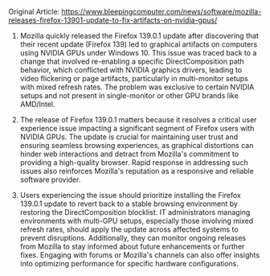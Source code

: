 Original Article: https://www.bleepingcomputer.com/news/software/mozilla-releases-firefox-13901-update-to-fix-artifacts-on-nvidia-gpus/

1) Mozilla quickly released the Firefox 139.0.1 update after discovering that their recent update (Firefox 139) led to graphical artifacts on computers using NVIDIA GPUs under Windows 10. This issue was traced back to a change that involved re-enabling a specific DirectComposition path behavior, which conflicted with NVIDIA graphics drivers, leading to video flickering or page artifacts, particularly in multi-monitor setups with mixed refresh rates. The problem was exclusive to certain NVIDIA setups and not present in single-monitor or other GPU brands like AMD/Intel.

2) The release of Firefox 139.0.1 matters because it resolves a critical user experience issue impacting a significant segment of Firefox users with NVIDIA GPUs. The update is crucial for maintaining user trust and ensuring seamless browsing experiences, as graphical distortions can hinder web interactions and detract from Mozilla's commitment to providing a high-quality browser. Rapid response in addressing such issues also reinforces Mozilla's reputation as a responsive and reliable software provider.

3) Users experiencing the issue should prioritize installing the Firefox 139.0.1 update to revert back to a stable browsing environment by restoring the DirectComposition blocklist. IT administrators managing environments with multi-GPU setups, especially those involving mixed refresh rates, should apply the update across affected systems to prevent disruptions. Additionally, they can monitor ongoing releases from Mozilla to stay informed about future enhancements or further fixes. Engaging with forums or Mozilla's channels can also offer insights into optimizing performance for specific hardware configurations.